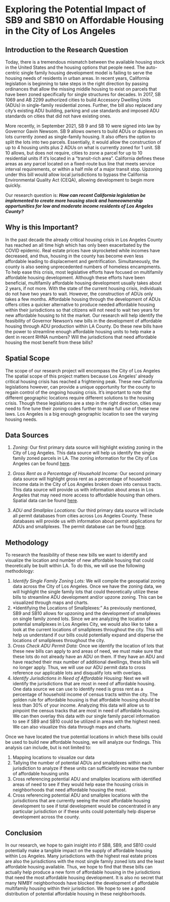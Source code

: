 # Exploring the Potential Impact of SB9 and SB10 on Affordable Housing in the City of Los Angeles

## Introduction to the Research Question
Today, there is a tremendous mismatch between the available housing stock in the United States and the housing options that people need. The auto-centric single family housing development model is failing to serve the housing needs of residents in urban areas. In recent years, California legislation is beginning to take steps in the right direction by passing ordinances that allow the missing middle housing to exist on parcels that have been zoned specifically for single structures for decades. In 2017, SB 1069 and AB 2299 authorized cities to build Accessory Dwelling Units (ADUs) in single-family residential zones. Further, the bill also replaced any city’s existing ADU building, parking and use standards and imposed ADU standards on cities that did not have existing ones.

More recently, in September 2021, SB 9 and SB 10 were signed into law by Governor Gavin Newsom. SB 9 allows owners to build ADUs or duplexes on lots currently zoned as single-family housing. It also offers the option to split the lots into two parcels. Essentially, it would allow the construction of up to 4 housing units plus 2 ADUs on what is currently zoned for 1 unit. SB 10 allows, but does not require, cities to zone a parcel for up to 10 residential units if it’s located in a “transit-rich area”. California defines these areas as any parcel located on a fixed-route bus line that meets service interval requirements, or within a half mile of a major transit stop. Upzoning under this bill would allow local jurisdictions to bypass the California Environmental Quality Act (CEQA), allowing development to begin more quickly.

Our research question is: ***How can recent California legislation be implemented to create more housing stock and homeownership opportunities for low and moderate income residents of Los Angeles County?***

## Why is this Important?

In the past decade the already critical housing crisis in Los Angeles County has reached an all time high which has only been exacerbated by the COVID epidemic. Real estate prices have skyrocketed while incomes have decreased, and thus, housing in the county has become even less affordable leading to displacement and gentrification. Simultaneously, the county is also seeing unprecedented numbers of homeless encampments. To help ease this crisis, most legislative efforts have focused on multifamily affordable housing development. Although these efforts have been beneficial, multifamily affordable housing development usually takes about 2 years, if not more. With the state of the current housing crisis, individuals do not have two years to wait. However, the construction of ADUs only takes a few months. Affordable housing through the development of ADUs offers cities a quicker alternative to produce needed affordable housing within their jurisdictions so that citizens will not need to wait two years for new affordable housing to hit the market. Our research will help identify the feasibility of Governor Newson’s new bills in the development of affordable housing through ADU production within LA County. Do these new bills have the power to streamline enough affordable housing units to help make a dent in recent RHNA numbers? Will the jurisdictions that need affordable housing the most benefit from these bills? 

## Spatial Scope
The scope of our research project will encompass the City of Los Angeles The spatial scope of this project matters because Los Angeles’ already critical housing crisis has reached a frightening peak. These new California legislations however, can provide a unique opportunity for the county to regain control of the ongoing housing crisis. It’s important to note that different geographic locations require different solutions to the housing crisis. Though these legislations are a step in the right direction, cities may need to fine tune their zoning codes further to make full use of these new laws. Los Angeles is a big enough geographic location to see the varying housing needs. 

## Data Sources

1. *Zoning:* Our first primary data source will highlight existing zoning in the City of Log Angeles. This data source will help us identify the single family zoned parcels in LA. The zoning information for the City of Los Angeles can be found [here](https://geohub.lacity.org/datasets/zoning/explore?location=34.055956%2C-118.234564%2C12.90). 

2. *Gross Rent as a Percentage of Household Income:* Our second primary data source will highlight gross rent as a percentage of household income data in the City of Los Angeles broken down into census tracts. This data source will provide us with information about areas in Los Angeles that may need more access to affordable housing than others. Spatial data can be found [here](https://censusreporter.org/data/table/?table=B25070&geo_ids=140|16000US0644000). 

3. *ADU and Smallplex Locations:* Our third primary data source will include all permit databases from cities across Los Angeles County. These databases will provide us with information about permit applications for ADUs and smallplexes. The permit database can be found [here](https://data.lacity.org/City-Infrastructure-Service-Requests/Building-and-Safety-Permit-Information-Old/yv23-pmwf/data). 


## Methodology

To research the feasibility of these new bills we want to identify and visualize the location and number of new affordable housing that could theoretically be built within LA. To do this, we will use the following methodology:

 1. *Identify Single Family Zoning Lots:* We will compile the geospatial zoning data across the City of Los Angeles. Once we have the zoning data, we will highlight the single family lots that could theoretically utilize these bills to streamline ADU development and/or upzone zoning. This can be visualized through maps and charts. 
2. *Identifying the Locations of Smallplexes:” As previously mentioned, SB9 and SB10 allows for upzoning and the development of smallplexes on single family zoned lots. Since we are analyzing the location of potential smallplexes in Los Angeles City, we would also like to take a look at the current locations of smallplexes throughout the city. This will help us understand if our bills could potentially expand and disperse the locations of smallplexes throughout the city. 
3. *Cross Check ADU Permit Data:* Once we identify the location of lots that these new bills can apply to and areas of need, we must make sure that these lots do not already have an ADU on them. If they have an ADU and have reached their max number of additional dwellings, these bills will no longer apply. Thus, we will use our ADU permit data to cross reference our applicable lots and disqualify lots with overlaps. 
4. *Identify Jurisdictions in Need of Affordable Housing:* Next we will identify the jurisdictions that are most in need of affordable housing. One data source we can use to identify need is gross rent as a percentage of household income of census tracts within the city. The golden rule for affordable housing is that affordable housing should be less than 30% of your income. Analyzing this data will allow us to pinpoint the census tracks that are most in need of affordable housing. We can then overlay this data with our single family parcel information to see if SB9 and SB10 could be utilized in areas with the highest need. We can also visualize this data through maps and charts. 

Once we have located the true potential locations in which these bills could be used to build new affordable housing, we will analyze our findings. This analysis can include, but is not limited to:
1. Mapping locations to visualize our data 
2. Tallying the number of potential ADUs and smallplexes within each jurisdiction to analyze if these units can sufficiently increase the number of affordable housing units 
3. Cross referencing potential ADU and smallplex locations with identified areas of need to see if they would help ease the housing crisis in neighborhoods that need affordable housing the most. 
4. Cross referencing potential ADU and smallplex locations with the jurisdictions that are currently seeing the most affordable housing development to see if total development would be concentrated in any particular jurisdiction or if these units could potentially help disperse development across the county. 


## Conclusion 

In our research, we hope to gain insight into if SB8, SB9, and SB10 could potentially make a tangible impact on the supply of affordable housing within Los Angeles. Many jurisdictions with the highest real estate prices are also the jurisdictions with the most single family zoned lots and the least affordable housing available. Thus, we hope to find that these bills can actually help produce a new form of affordable housing in the jurisdictions that need the most affordable housing development. It is also no secret that many NIMBY neighborhoods have blocked the development of affordable multifamily housing within their jurisdiction. We hope to see a good distribution of potential affordable housing in these neighborhoods. 

